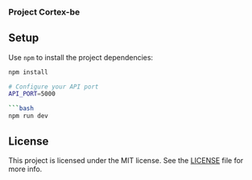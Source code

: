 ### Project Cortex-be

## Setup
Use `npm` to install the project dependencies:

```bash
npm install
```

```sh
# Configure your API port
API_PORT=5000

```bash
npm run dev
```


## License

This project is licensed under the MIT license. See the [LICENSE](./LICENSE.txt) file for more info.
